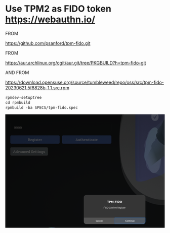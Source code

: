 # Use TPM2 as FIDO token https://webauthn.io/

FROM

https://github.com/psanford/tpm-fido.git

FROM 

https://aur.archlinux.org/cgit/aur.git/tree/PKGBUILD?h=tpm-fido-git

AND FROM

https://download.opensuse.org/source/tumbleweed/repo/oss/src/tpm-fido-20230621.5f8828b-1.1.src.rpm

```
rpmdev-setuptree
cd rpmbuild
rpmbuild -ba SPECS/tpm-fido.spec
```

![alt text](https://raw.githubusercontent.com/antnn/tpm-fido-rpm/058fc317219491ed97578d21da6fad7124bf17f3/Screenshot%20from%202023-07-10%2015-29-20.png)

